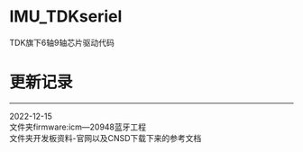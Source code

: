 # IMU_TDKseriel
TDK旗下6轴9轴芯片驱动代码


# 更新记录
***
2022-12-15<br>
文件夹firmware:icm—20948蓝牙工程<br>
文件夹开发板资料-官网以及CNSD下载下来的参考文档<br>